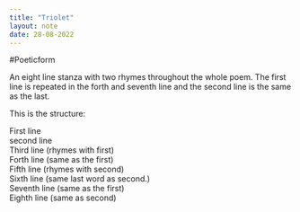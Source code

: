 ```yaml
---
title: "Triolet"
layout: note
date: 28-08-2022
---
```


#Poeticform 

An eight line stanza with two rhymes throughout the whole poem. The first line is repeated in the forth and seventh line and the second line is the same as the last.

This is the structure:

First line  
second line  
Third line (rhymes with first)  
Forth line (same as the first)  
Fifth line (rhymes with second)  
Sixth line (same last word as second.)  
Seventh line (same as the first)  
Eighth line (same as second)  
